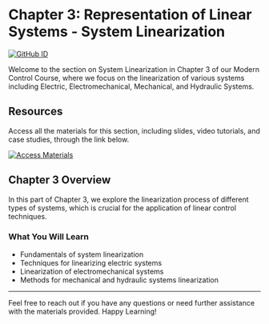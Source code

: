 # Chapter 3: Representation of Linear Systems - System Linearization
[![GitHub ID](https://img.shields.io/badge/GitHub-ShimaSadatNaseri-blue?style=flat&logo=github)](https://github.com/)

Welcome to the section on System Linearization in Chapter 3 of our Modern Control Course, where we focus on the linearization of various systems including Electric, Electromechanical, Mechanical, and Hydraulic Systems.

## Resources

Access all the materials for this section, including slides, video tutorials, and case studies, through the link below.

[![Access Materials](https://img.shields.io/badge/Access%20Materials-Google%20Drive-blue?style=for-the-badge&logo=google-drive)](https://drive.google.com/drive/folders/1QCjUuFFVExFA8oz6jWjuJRvxIMEuHGNn?usp=sharing)

## Chapter 3 Overview

In this part of Chapter 3, we explore the linearization process of different types of systems, which is crucial for the application of linear control techniques.

### What You Will Learn

- Fundamentals of system linearization
- Techniques for linearizing electric systems
- Linearization of electromechanical systems
- Methods for mechanical and hydraulic systems linearization

---

Feel free to reach out if you have any questions or need further assistance with the materials provided. Happy Learning!
